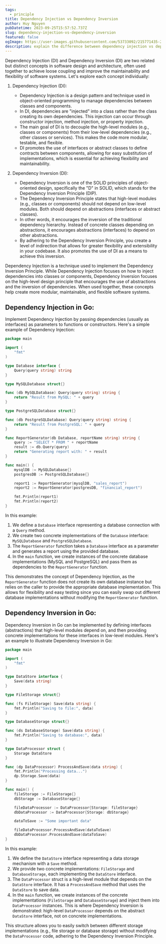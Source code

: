 ```yaml
---
tags:
  - principle
title: Dependency Injection vs Dependency Inversion
author: Huy Nguyen
pubDatetime: 2023-09-25T15:57:52.737Z
slug: dependency-injection-vs-dependency-inversion
featured: false
ogImage: https://user-images.githubusercontent.com/53733092/215771435-25408246-2309-4f8b-a781-1f3d93bdf0ec.png
description: explain the difference between dependency injection vs dependency inversion
---
```


Dependency Injection (DI) and Dependency Inversion (DI) are two related but distinct concepts in software design and architecture, often used together to achieve loose coupling and improve the maintainability and flexibility of software systems. Let's explore each concept individually:

1. Dependency Injection (DI):
   - Dependency Injection is a design pattern and technique used in object-oriented programming to manage dependencies between classes and components.
   - In DI, dependencies are "injected" into a class rather than the class creating its own dependencies. This injection can occur through constructor injection, method injection, or property injection.
   - The main goal of DI is to decouple the high-level modules (e.g., classes or components) from their low-level dependencies (e.g., other classes or services). This makes the code more modular, testable, and flexible.
   - DI promotes the use of interfaces or abstract classes to define contracts between components, allowing for easy substitution of implementations, which is essential for achieving flexibility and maintainability.

2. Dependency Inversion (DI):
   - Dependency Inversion is one of the SOLID principles of object-oriented design, specifically the "D" in SOLID, which stands for the Dependency Inversion Principle (DIP).
   - The Dependency Inversion Principle states that high-level modules (e.g., classes or components) should not depend on low-level modules. Both should depend on abstractions (interfaces or abstract classes).
   - In other words, it encourages the inversion of the traditional dependency hierarchy. Instead of concrete classes depending on abstractions, it encourages abstractions (interfaces) to depend on other abstractions.
   - By adhering to the Dependency Inversion Principle, you create a level of indirection that allows for greater flexibility and extensibility in your codebase. It also promotes the use of DI as a means to achieve this inversion.

Dependency Injection is a technique used to implement the Dependency Inversion Principle. While Dependency Injection focuses on how to inject dependencies into classes or components, Dependency Inversion focuses on the high-level design principle that encourages the use of abstractions and the inversion of dependencies. When used together, these concepts help create more modular, maintainable, and flexible software systems.

## Dependency Injection in Go:

Implement Dependency Injection by passing dependencies (usually as interfaces) as parameters to functions or constructors. Here's a simple example of Dependency Injection:

```go
package main

import (
    "fmt"
)

type Database interface {
    Query(query string) string
}

type MySQLDatabase struct{}

func (db MySQLDatabase) Query(query string) string {
    return "Result from MySQL: " + query
}

type PostgreSQLDatabase struct{}

func (db PostgreSQLDatabase) Query(query string) string {
    return "Result from PostgreSQL: " + query
}

func ReportGenerator(db Database, reportName string) string {
    query := "SELECT * FROM " + reportName
    result := db.Query(query)
    return "Generating report with: " + result
}

func main() {
    mysqlDB := MySQLDatabase{}
    postgresDB := PostgreSQLDatabase{}

    report1 := ReportGenerator(mysqlDB, "sales_report")
    report2 := ReportGenerator(postgresDB, "financial_report")

    fmt.Println(report1)
    fmt.Println(report2)
}
```

In this example:

1. We define a `Database` interface representing a database connection with a `Query` method.
2. We create two concrete implementations of the `Database` interface: `MySQLDatabase` and `PostgreSQLDatabase`.
3. The `ReportGenerator` function takes a `Database` interface as a parameter and generates a report using the provided database.
4. In the `main` function, we create instances of the concrete database implementations (MySQL and PostgreSQL) and pass them as dependencies to the `ReportGenerator` function.

This demonstrates the concept of Dependency Injection, as the `ReportGenerator` function does not create its own database instance but relies on the caller to provide the appropriate database implementation. This allows for flexibility and easy testing since you can easily swap out different database implementations without modifying the `ReportGenerator` function.

## Dependency Inversion in Go:

Dependency Inversion in Go can be implemented by defining interfaces (abstractions) that high-level modules depend on, and then providing concrete implementations for these interfaces in low-level modules. Here's an example to illustrate Dependency Inversion in Go:

```go
package main

import (
	"fmt"
)

type DataStore interface {
	Save(data string)
}

type FileStorage struct{}

func (fs FileStorage) Save(data string) {
	fmt.Println("Saving to file:", data)
}

type DatabaseStorage struct{}

func (ds DatabaseStorage) Save(data string) {
	fmt.Println("Saving to database:", data)
}

type DataProcessor struct {
	Storage DataStore
}

func (dp DataProcessor) ProcessAndSave(data string) {
	fmt.Println("Processing data...")
	dp.Storage.Save(data)
}

func main() {
	fileStorage := FileStorage{}
	dbStorage := DatabaseStorage{}

	fileDataProcessor := DataProcessor{Storage: fileStorage}
	dbDataProcessor := DataProcessor{Storage: dbStorage}

	dataToSave := "Some important data"

	fileDataProcessor.ProcessAndSave(dataToSave)
	dbDataProcessor.ProcessAndSave(dataToSave)
}
```

In this example:

1. We define the `DataStore` interface representing a data storage mechanism with a `Save` method.
2. We provide two concrete implementations: `FileStorage` and `DatabaseStorage`, each implementing the `DataStore` interface.
3. The `DataProcessor` struct is a high-level module that depends on the `DataStore` interface. It has a `ProcessAndSave` method that uses the `DataStore` to save data.
4. In the `main` function, we create instances of the concrete implementations (`FileStorage` and `DatabaseStorage`) and inject them into `DataProcessor` instances. This is where Dependency Inversion is demonstrated: high-level `DataProcessor` depends on the abstract `DataStore` interface, not on concrete implementations.

This structure allows you to easily switch between different storage implementations (e.g., file storage or database storage) without modifying the `DataProcessor` code, adhering to the Dependency Inversion Principle.